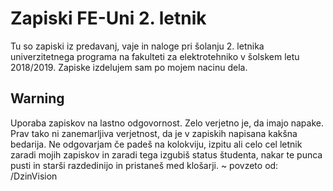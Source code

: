 # Zapiski FE-Uni 2. letnik

Tu so zapiski iz predavanj, vaje in naloge pri šolanju 2. letnika univerzitetnega programa na fakulteti za elektrotehniko v šolskem letu 2018/2019.
Zapiske izdelujem sam po mojem nacinu dela.

## Warning
Uporaba zapiskov na lastno odgovornost. Zelo verjetno je, da imajo napake. Prav tako ni zanemarljiva verjetnost, da je v zapiskih napisana kakšna bedarija. Ne odgovarjam če padeš na kolokviju, izpitu ali celo cel letnik zaradi mojih zapiskov in zaradi tega izgubiš status študenta, nakar te punca pusti in starši razdedinijo in pristaneš med klošarji. ~ povzeto od: /DzinVision
